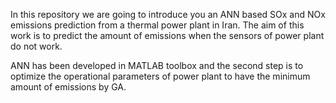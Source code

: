 In this repository we are going to introduce you an ANN based SOx and NOx emissions prediction from a thermal power plant in Iran. 
The aim of this work is to predict the amount of emissions when the sensors of power plant do not work. 

ANN has been developed in MATLAB toolbox and the second step is to optimize the operational parameters of power plant to have the minimum amount of emissions by GA.
